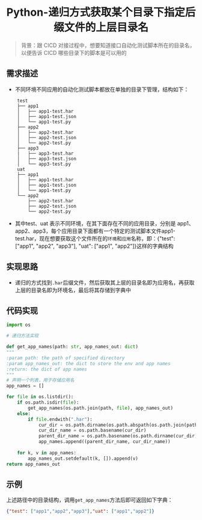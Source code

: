 # <center>Python-递归方式获取某个目录下指定后缀文件的上层目录名

> 背景：跟 CICD 对接过程中，想要知道接口自动化测试脚本所在的目录名，以便告诉 CICD 哪些目录下的脚本是可以用的

## 需求描述

- 不同环境不同应用的自动化测试脚本都放在单独的目录下管理，结构如下：  
```
    test
    ├── app1              
    │   ├── app1-test.har
    │   ├── app1-test.json
    │   └── app1-test.py    
    ├── app2             
    │   ├── app2-test.har
    │   ├── app2-test.json
    │   └── app2-test.py
    ├── app3              
    |   ├── app3-test.har
    │   ├── app3-test.json
    │   └── app3-test.py
    uat
    ├── app1              
    │   ├── app1-test.har
    │   ├── app1-test.json
    │   └── app1-test.py    
    └── app2             
        ├── app2-test.har
        ├── app2-test.json
        └── app2-test.py
```
- 其中test、uat 表示不同环境，在其下面存在不同的应用目录，分别是 app1、app2、app3，每个应用目录下面都有一个特定的测试脚本文件app1-test.har，现在想要获取这个文件所在的`环境`和`应用`名称，即：{"test": ["app1", "app2", "app3"], "uat": ["app1", "app2"]}这样的字典结构

## 实现思路

- 递归的方式找到`.har`后缀文件，然后获取其上层的目录名即为应用名，再获取上层的目录名即为环境名，最后将其存储到字典中

## 代码实现

```python
import os

# 递归方法实现

def get_app_names(path: str, app_names_out: dict)
"""
:param path: the path of specified directory
:param app_names_out: the dict to store the env and app names
:return: the dict of app names
"""
# 声明一个列表，用于存储应用名
app_names = []

for file in os.listdir():
    if os.path.isdir(file): 
        get_app_names(os.path.join(path, file), app_names_out)
    else:
        if file.endwith(".har"):
            cur_dir = os.path.dirname(os.path.abspath(os.path.join(path, file)))
            cur_dir_name = os.path.basename(cur_dir)
            parent_dir_name = os.path.basename(os.path.dirname(cur_dir))
            app_names.append((parent_dir_name, cur_dir_name))
    
    for k, v in app_names:
        app_names_out.setdefault(k, []).append(v)
return app_names_out
```

## 示例

上述路径中的目录结构，调用`get_app_names`方法后即可返回如下字典：
```json
{"test": ["app1","app2","app3"],"uat": ["app1","app2"]}
```
